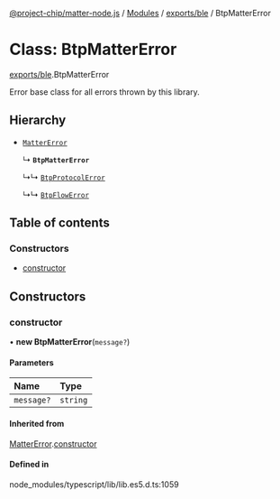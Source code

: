 [@project-chip/matter-node.js](../README.md) / [Modules](../modules.md) / [exports/ble](../modules/exports_ble.md) / BtpMatterError

# Class: BtpMatterError

[exports/ble](../modules/exports_ble.md).BtpMatterError

Error base class for all errors thrown by this library.

## Hierarchy

- [`MatterError`](exports_common.MatterError.md)

  ↳ **`BtpMatterError`**

  ↳↳ [`BtpProtocolError`](exports_ble.BtpProtocolError.md)

  ↳↳ [`BtpFlowError`](exports_ble.BtpFlowError.md)

## Table of contents

### Constructors

- [constructor](exports_ble.BtpMatterError.md#constructor)

## Constructors

### constructor

• **new BtpMatterError**(`message?`)

#### Parameters

| Name | Type |
| :------ | :------ |
| `message?` | `string` |

#### Inherited from

[MatterError](exports_common.MatterError.md).[constructor](exports_common.MatterError.md#constructor)

#### Defined in

node_modules/typescript/lib/lib.es5.d.ts:1059
